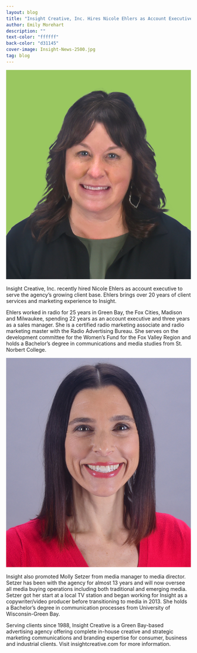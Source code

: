 ```yaml
---
layout: blog
title: "Insight Creative, Inc. Hires Nicole Ehlers as Account Executive and Promotes Molly Setzer to Media Director"
author: Emily Morehart
description: ""
text-color: "ffffff"
back-color: "d31145"
cover-image: Insight-News-2500.jpg
tag: blog
---
```


<img data-aos="fade-up" src="/img/blog/Nicole_HeadShot.jpg"
  alt="Nicole Ehlers Headshot" class="headshot-image"/>
    
Insight Creative, Inc. recently hired Nicole Ehlers as account executive to serve the agency’s growing client base. Ehlers brings over 20 years of client services and marketing experience to Insight.

Ehlers worked in radio for 25 years in Green Bay, the Fox Cities, Madison and Milwaukee, spending 22 years as an account executive and three years as a sales manager. She is a certified radio marketing associate and radio marketing master with the Radio Advertising Bureau. She serves on the development committee for the Women’s Fund for the Fox Valley Region and holds a Bachelor’s degree in communications and media studies from St. Norbert College.

<!-- <p>
<img data-aos="fade-up" src="/img/blog/Nicole_HeadShot.jpg"
  alt="Nicole Ehlers Headshot" style="width: 20%;margin: 10px 50px 10px 0;"/>
    
Insight Creative, Inc. recently hired Nicole Ehlers as account executive to serve the agency’s growing client base. Ehlers brings over 20 years of client services and marketing experience to Insight.

Ehlers worked in radio for 25 years in Green Bay, the Fox Cities, Madison and Milwaukee, spending 22 years as an account executive and three years as a sales manager. She is a certified radio marketing associate and radio marketing master with the Radio Advertising Bureau. She serves on the development committee for the Women’s Fund for the Fox Valley Region and holds a Bachelor’s degree in communications and media studies from St. Norbert College.
</p>

<p>    
Insight Creative, Inc. recently hired Nicole Ehlers as account executive to serve the agency’s growing client base. Ehlers brings over 20 years of client services and marketing experience to Insight.

Ehlers worked in radio for 25 years in Green Bay, the Fox Cities, Madison and Milwaukee, spending 22 years as an account executive and three years as a sales manager. She is a certified radio marketing associate and radio marketing master with the Radio Advertising Bureau. She serves on the development committee for the Women’s Fund for the Fox Valley Region and holds a Bachelor’s degree in communications and media studies from St. Norbert College.

<img data-aos="fade-up" src="/img/blog/Molly_NewHeadShot1.jpg"
  alt="Nicole Ehlers Headshot" style="width: 20%;margin: 10px 50px 10px 0;"/>
</p> -->

<img data-aos="fade-up" src="/img/blog/Molly_NewHeadShot1.jpg"
  alt="Molly Setzer Headshot" class="headshot-image"/>

Insight also promoted Molly Setzer from media manager to media director. Setzer has been with the agency for almost 13 years and will now oversee all media buying operations including both traditional and emerging media. Setzer got her start at a local TV station and began working for Insight as a copywriter/video producer before transitioning to media in 2013. She holds a Bachelor’s degree in communication processes from University of Wisconsin-Green Bay.

Serving clients since 1988, Insight Creative is a Green Bay-based advertising agency offering complete in-house creative and strategic marketing communications and branding expertise for consumer, business and industrial clients. Visit insightcreative.com for more information.

